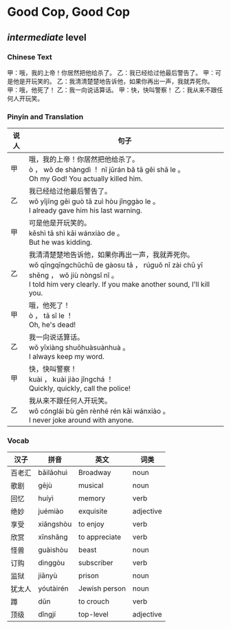 # Good Cop, Good Cop
## *intermediate* level

### Chinese Text
甲：哦，我的上帝！你居然把他给杀了。
乙：我已经给过他最后警告了。
甲：可是他是开玩笑的。
乙：我清清楚楚地告诉他，如果你再出一声，我就弄死你。
甲：哦，他死了！
乙：我一向说话算话。
甲：快，快叫警察！
乙：我从来不跟任何人开玩笑。

### Pinyin and Translation
|说人|句子|
|----|----|
|甲|哦，我的上帝！你居然把他给杀了。<br />ò ， wǒ de shàngdì ！ nǐ jūrán bǎ tā gěi shā le 。<br />Oh my God! You actually killed him.|
|乙|我已经给过他最后警告了。<br />wǒ yǐjīng gěi guò tā zuì hòu jǐnggào le 。<br />I already gave him his last warning.|
|甲|可是他是开玩笑的。<br />kěshì tā shì kāi wánxiào de 。<br />But he was kidding.|
|乙|我清清楚楚地告诉他，如果你再出一声，我就弄死你。<br />wǒ qīngqīngchǔchǔ de gàosu tā ， rúguǒ nǐ zài chū yī shēng ， wǒ jiù nòngsǐ nǐ 。<br />I told him very clearly. If you make another sound, I'll kill you.|
|甲|哦，他死了！<br />ò ， tā sǐ le ！<br />Oh, he's dead!|
|乙|我一向说话算话。<br />wǒ yīxiàng shuōhuàsuànhuà 。<br />I always keep my word.|
|甲|快，快叫警察！<br />kuài ， kuài jiào jǐngchá ！<br />Quickly, quickly, call the police!|
|乙|我从来不跟任何人开玩笑。<br />wǒ cónglái bù gēn rènhé rén kāi wánxiào 。<br />I never joke around with anyone.|
### Vocab
|汉子|拼音|英文|词类|
|----|----|----|----|
|百老汇|bǎilǎohuì|Broadway|noun|
|歌剧|gējù|musical|noun|
|回忆|huíyì|memory|verb|
|绝妙|juémiào|exquisite|adjective|
|享受|xiǎngshòu|to enjoy|verb|
|欣赏|xīnshǎng|to appreciate|verb|
|怪兽|guàishòu|beast|noun|
|订购|dìnggòu|subscriber|verb|
|监狱|jiānyù|prison|noun|
|犹太人|yóutàirén|Jewish person|noun|
|蹲|dūn|to crouch|verb|
|顶级|dǐngjí|top-level|adjective|